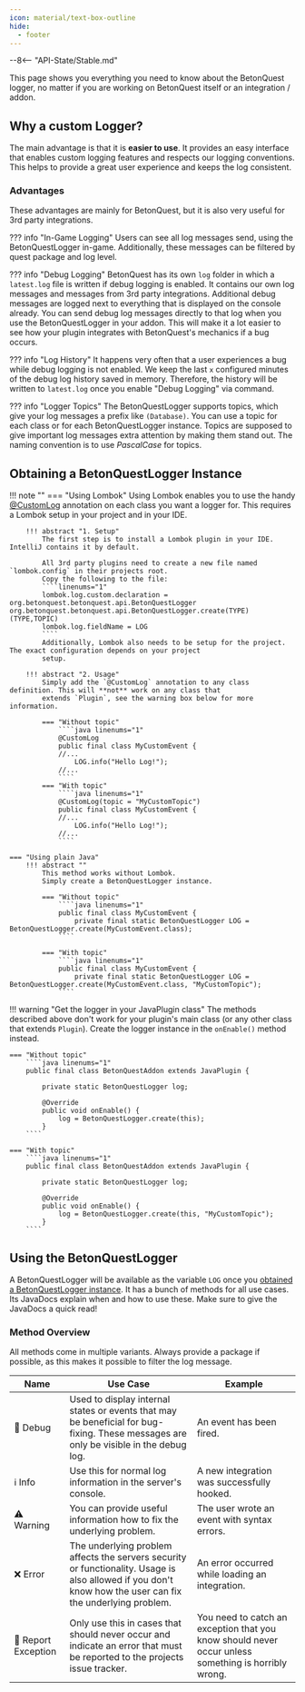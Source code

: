 ```yaml
---
icon: material/text-box-outline
hide:
  - footer
---
```

--8<-- "API-State/Stable.md"

This page shows you everything you need to know about the BetonQuest logger, no matter if you are working on BetonQuest 
itself or an integration / addon.

## Why a custom Logger?
The main advantage is that it is **easier to use**.
It provides an easy interface that enables custom logging features and respects our logging conventions. 
This helps to provide a great user experience and keeps the log consistent.

### Advantages
These advantages are mainly for BetonQuest, but it is also very useful for 3rd party integrations. 


??? info "In-Game Logging"
    Users can see all log messages send, using the BetonQuestLogger in-game.
    Additionally, these messages can be filtered by quest package and log level.

??? info "Debug Logging"
    BetonQuest has its own `log` folder in which a `latest.log` file is written if debug logging is enabled.
    It contains our own log messages and messages from 3rd party integrations.
    Additional debug messages are logged next to everything that is displayed on the console already.
    You can send debug log messages directly to that log when you use the BetonQuestLogger in your addon.
    This will make it a lot easier to see how your plugin integrates with BetonQuest's mechanics if a bug occurs.

??? info "Log History"
    It happens very often that a user experiences a bug while debug logging is not enabled.
    We keep the last `x` configured minutes of the debug log history saved in memory.
    Therefore, the history will be written to `latest.log` once you enable "Debug Logging" via command. 

??? info "Logger Topics"
    The BetonQuestLogger supports topics, which give your log messages a prefix like `(Database)`.
    You can use a topic for each class or for each BetonQuestLogger instance.
    Topics are supposed to give important log messages extra attention by making them stand out.
    The naming convention is to use _PascalCase_ for topics.

## Obtaining a BetonQuestLogger Instance

!!! note ""
    === "Using Lombok"
        Using Lombok enables you to use the handy [@CustomLog](https://projectlombok.org/features/log)
        annotation on each class you want a logger for.
        This requires a Lombok setup in your project and in your IDE.
    
        !!! abstract "1. Setup"
            The first step is to install a Lombok plugin in your IDE. IntelliJ contains it by default.
    
            All 3rd party plugins need to create a new file named `lombok.config` in their projects root.
            Copy the following to the file:
            ````linenums="1"
            lombok.log.custom.declaration = org.betonquest.betonquest.api.BetonQuestLogger org.betonquest.betonquest.api.BetonQuestLogger.create(TYPE)(TYPE,TOPIC)
            lombok.log.fieldName = LOG
            ````
            Additionally, Lombok also needs to be setup for the project. The exact configuration depends on your project
            setup.
    
        !!! abstract "2. Usage"
            Simply add the `@CustomLog` annotation to any class definition. This will **not** work on any class that
            extends `Plugin`, see the warning box below for more information. 
    
            === "Without topic"
                ````java linenums="1"
                @CustomLog
                public final class MyCustomEvent {
                //...
                    LOG.info("Hello Log!");
                //...
                ````
            === "With topic"
                ````java linenums="1"
                @CustomLog(topic = "MyCustomTopic")
                public final class MyCustomEvent {
                //...
                    LOG.info("Hello Log!");
                //...
                ````
    
    === "Using plain Java"    
        !!! abstract ""
            This method works without Lombok.
            Simply create a BetonQuestLogger instance.
    
            === "Without topic"
                ````java linenums="1"
                public final class MyCustomEvent {
                    private final static BetonQuestLogger LOG = BetonQuestLogger.create(MyCustomEvent.class);
                ````
            
            === "With topic"
                ````java linenums="1"
                public final class MyCustomEvent {
                    private final static BetonQuestLogger LOG = BetonQuestLogger.create(MyCustomEvent.class, "MyCustomTopic");
                ````


!!! warning "Get the logger in your JavaPlugin class"
    The methods described above don't work for your plugin's main class (or any other class that extends `Plugin`). 
    Create the logger instance in the `onEnable()` method instead.

    === "Without topic"
        ````java linenums="1"
        public final class BetonQuestAddon extends JavaPlugin {
    
            private static BetonQuestLogger log;
    
            @Override
            public void onEnable() {
                log = BetonQuestLogger.create(this);
            }
        ````

    === "With topic"
        ````java linenums="1"
        public final class BetonQuestAddon extends JavaPlugin {
    
            private static BetonQuestLogger log;
    
            @Override
            public void onEnable() {
                log = BetonQuestLogger.create(this, "MyCustomTopic");
            }
        ````

## Using the BetonQuestLogger
A BetonQuestLogger will be available as the variable `LOG` once you [obtained a BetonQuestLogger instance](#obtaining-a-betonquestlogger-instance). 
It has a bunch of methods for all use cases. Its JavaDocs explain when and how to use these.
Make sure to give the JavaDocs a quick read! 

### Method Overview

All methods come in multiple variants. Always provide a package if possible, as this makes it possible to filter the log
message.
 

| Name                              | Use Case                                                                                                                                                   | Example                                                                                             |
|-----------------------------------|------------------------------------------------------------------------------------------------------------------------------------------------------------|-----------------------------------------------------------------------------------------------------|
| :shushing_face: Debug             | Used to display internal states or events that may be beneficial for bug-fixing. These messages are only be visible in the debug log.                      | An event has been fired.                                                                            |
| :information_source: Info         | Use this for normal log information in the server's console.                                                                                               | A new integration was successfully hooked.                                                          |
| :warning: Warning                 | You can provide useful information how to fix the underlying problem.                                                                                      | The user wrote an event with syntax errors.                                                         |
| :x: Error                         | The underlying problem affects the servers security or functionality. Usage is also allowed if you don't know how the user can fix the underlying problem. | An error occurred while loading an integration.                                                     |
| :rotating_light: Report Exception | Only use this in cases that should never occur and indicate an error that must be reported to the projects issue tracker.                                  | You need to catch an exception that you know should never occur unless something is horribly wrong. | 
